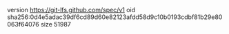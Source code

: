 version https://git-lfs.github.com/spec/v1
oid sha256:0d4e5adac39df6cd89d60e82123afdd58d9c10b0193cdbf81b29e80063f64076
size 51987
